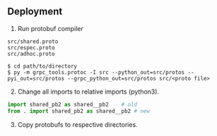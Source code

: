 ## Deployment

1. Run protobuf compiler

```
src/shared.proto
src/espec.proto
src/adhoc.proto
```

```console
$ cd path/to/directory
$ py -m grpc_tools.protoc -I src --python_out=src/protos --pyi_out=src/protos --grpc_python_out=src/protos src/<proto file>
```

2. Change all imports to relative imports (python3).

```py
import shared_pb2 as shared__pb2    # old
from . import shared_pb2 as shared__pb2 # new
```

3. Copy protobufs to respective directories.

